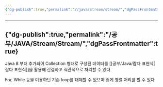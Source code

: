 ```yaml
---
{"dg-publish":true,"permalink":"//java/stream/stream/","dgPassFrontmatter":true}
---
```



---
{"dg-publish":true,"permalink":"/공부/JAVA/Stream/Stream/","dgPassFrontmatter":true}
---

Java 8 부터 추가되어 Collection 형태로 구성된 데이터를 [[공부/Java/람다 표현식\|람다 표현식]]을 활용해 간결하고 직관적으로 처리할 수 있다

For, While 등을 이용하던 기존 loop를 대체할 수 있으며 쉽게 병렬 처리를 할 수 있다
